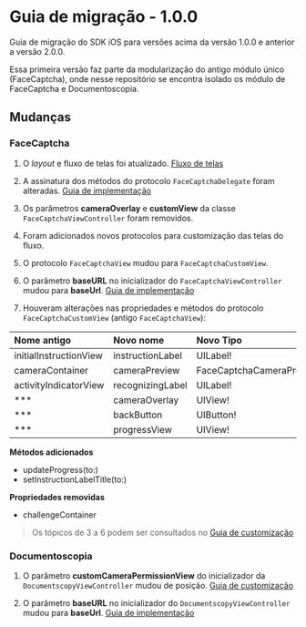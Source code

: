 # Guia de migração - 1.0.0
Guia de migração do SDK iOS para versões acima da versão 1.0.0 e anterior a versão 2.0.0.

Essa primeira versão faz parte da modularização do antigo módulo único (FaceCaptcha), onde nesse repositório se encontra isolado os módulo de FaceCaptcha e Documentoscopia.

## Mudanças

### FaceCaptcha

1. O *layout* e fluxo de telas foi atualizado. [Fluxo de telas](../../FaceCaptcha/FaceCaptcha-ScreensFlow.md)

2. A assinatura dos métodos do protocolo `FaceCaptchaDelegate` foram alteradas. [Guia de implementação](../../FaceCaptcha/FaceCaptcha-Implementation.md)

3. Os parâmetros **cameraOverlay** e **customView** da classe `FaceCaptchaViewController` foram removidos.

4. Foram adicionados novos protocolos para customização das telas do fluxo. 

5. O protocolo `FaceCaptchaView` mudou para `FaceCaptchaCustomView`.

6. O parâmetro **baseURL** no inicializador do `FaceCaptchaViewController` mudou para **baseUrl**. [Guia de implementação](../../FaceCaptcha/FaceCaptcha-Implementation.md)

7. Houveram alterações nas propriedades e métodos do protocolo `FaceCaptchaCustomView` (antigo `FaceCaptchaView`):

| **Nome antigo**        | **Novo nome**    | **Novo Tipo**                 |
| :--------------------- | :--------------- | :---------------------------- |
| initialInstructionView | instructionLabel | UILabel!                      |
| cameraContainer        | cameraPreview    | FaceCaptchaCameraPreviewView! |
| activityIndicatorView  | recognizingLabel | UILabel!                      |
| ***                    | cameraOverlay    | UIView!                       |
| ***                    | backButton       | UIButton!                     |
| ***                    | progressView     | UIView!                       |

**Métodos adicionados**
- updateProgress(to:)
- setInstructionLabelTitle(to:)

**Propriedades removidas**
- challengeContainer

> Os tópicos de 3 a 6 podem ser consultados no [Guia de customização](../../FaceCaptcha/FaceCaptcha-Customization.md)

### Documentoscopia

1. O parâmetro **customCameraPermissionView** do inicializador da `DocumentscopyViewController` mudou de posição. [Guia de customização](../../Documentscopy/Documentscopy-Customization.md)

2. O parâmetro **baseURL** no inicializador do `DocumentscopyViewController` mudou para **baseUrl**. [Guia de implementação](../../Documentscopy/Documentscopy-Implementation.md)